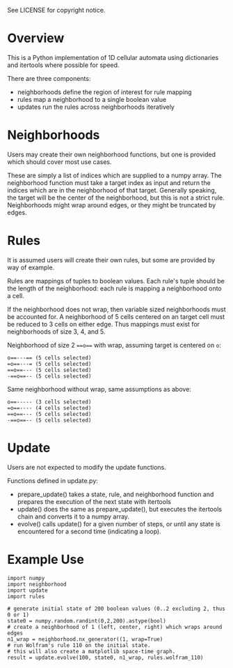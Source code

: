 See LICENSE for copyright notice.

# Overview

This is a Python implementation of 1D cellular automata using dictionaries and
itertools where possible for speed.

There are three components:
* neighborhoods define the region of interest for rule mapping
* rules map a neighborhood to a single boolean value
* updates run the rules across neighborhoods iteratively

# Neighborhoods

Users may create their own neighborhood functions, but one is provided which
should cover most use cases.

These are simply a list of indices which are supplied to a numpy array. The
neighborhood function must take a target index as input and return the
indices which are in the neighborhood of that target. Generally speaking,
the target will be the center of the neighborhood, but this is not a strict
rule. Neighborhoods might wrap around edges, or they might be truncated by
edges.

# Rules

It is assumed users will create their own rules, but some are provided by way
of example.

Rules are mappings of tuples to boolean values. Each rule's tuple should be the
length of the neighborhood: each rule is mapping a neighborhood onto a cell.

If the neighborhood does not wrap, then variable sized neighborhoods must be
accounted for. A neighborhood of 5 cells centered on an target cell must be
reduced to 3 cells on either edge. Thus mappings must exist for neighborhoods
of size 3, 4, and 5.

Neighborhood of size 2 `==o==` with wrap, assuming target is centered on `o`:

    o==---== (5 cells selected)
    =o==---= (5 cells selected)
    ==o==--- (5 cells selected)
    -==o==-- (5 cells selected)
    
Same neighborhood without wrap, same assumptions as above:

    o==----- (3 cells selected)
    =o==---- (4 cells selected)
    ==o==--- (5 cells selected)
    -==o==-- (5 cells selected)

# Update 

Users are not expected to modify the update functions.

Functions defined in update.py:
* prepare_update() takes a state, rule, and neighborhood function and prepares
the execution of the next state with itertools
* update() does the same as prepare_update(), but executes the itertools chain
and converts it to a numpy array.
* evolve() calls update() for a given number of steps, or until any state is
encountered for a second time (indicating a loop).

# Example Use

    import numpy
    import neighborhood
    import update
    import rules
    
    # generate initial state of 200 boolean values (0..2 excluding 2, thus 0 or 1)
    state0 = numpy.random.randint(0,2,200).astype(bool)
    # create a neighborhood of 1 (left, center, right) which wraps around edges
    n1_wrap = neighborhood.nx_generator((1, wrap=True)
    # run Wolfram's rule 110 on the initial state.
    # this will also create a matplotlib space-time graph.
    result = update.evolve(100, state0, n1_wrap, rules.wolfram_110)
